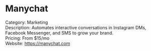 # Manychat

Category: Marketing  
Description: Automates interactive conversations in Instagram DMs, Facebook Messenger, and SMS to grow your brand.  
Pricing: From $15/mo  
Website: https://manychat.com
